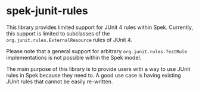 # spek-junit-rules

This library provides limited support for JUnit 4 rules within Spek.
Currently, this support is limited to subclasses of the ```org.junit.rules.ExternalResource```
rules of JUnit 4.

Please note that a general support for arbitrary ```org.junit.rules.TestRule```
implementations is not possible within the Spek model.

The main purpose of this library is to provide users with a way
to use JUnit rules in Spek because they need to. A good use case is
having existing JUnit rules that cannot be easily re-written.